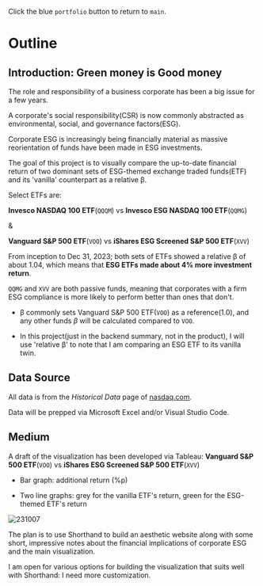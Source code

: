 Click the blue `portfolio` button to return to `main`.

# Outline
## Introduction: Green money is Good money

The role and responsibility of a business corporate has been a big issue for a few years.

A corporate's social responsibility(CSR) is now commonly abstracted as environmental, social, and governance factors(ESG).

Corporate ESG is increasingly being financially material as massive reorientation of funds have been made in ESG investments.

The goal of this project is to visually compare the up-to-date financial return of two dominant sets of ESG-themed exchange traded funds(ETF) and its 'vanilla' counterpart as a relative β.

Select ETFs are:

**Invesco NASDAQ 100 ETF**(`QQQM`) vs **Invesco ESG NASDAQ 100 ETF**(`QQMG`)

&

**Vanguard S&P 500 ETF**(`VOO`) vs **iShares ESG Screened S&P 500 ETF**(`XVV`)

From inception to Dec 31, 2023; both sets of ETFs showed a relative β of about 1.04, which means that **ESG ETFs made about 4% more investment return**.

`QQMG` and `XVV` are both passive funds, meaning that corporates with a firm ESG compliance is more likely to perform better than ones that don't. 

* β commonly sets Vanguard S&P 500 ETF(`VOO`) as a reference(1.0), and any other funds $\beta$ will be calculated compared to `VOO`.

* In this project(just in the backend summary, not in the product), I will use 'relative β' to note that I am comparing an ESG ETF to its vanilla twin.

## Data Source

All data is from the *Historical Data* page of [nasdaq.com](https://www.nasdaq.com/market-activity/quotes/historical).

Data will be prepped via Microsoft Excel and/or Visual Studio Code.

## Medium

A draft of the visualization has been developed via Tableau: **Vanguard S&P 500 ETF**(`VOO`) vs **iShares ESG Screened S&P 500 ETF**(`XVV`)

* Bar graph: additional return (%p)

* Two line graphs: grey for the vanilla ETF's return, green for the ESG-themed ETF's return

![231007](https://github.com/sgbaik-decaf/portfolio/assets/157436755/123dc351-d2bb-4e14-8789-6b79fbd0b110)

The plan is to use Shorthand to build an aesthetic website along with some short, impressive notes about the financial implications of corporate ESG and the main visualization.

I am open for various options for building the visualization that suits well with Shorthand: I need more customization.
